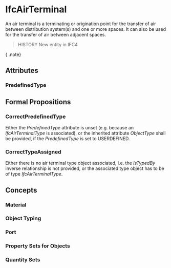 # IfcAirTerminal

An air terminal is a terminating or origination point for the transfer of air between distribution system(s) and one or more spaces. It can also be used for the transfer of air between adjacent spaces.

> HISTORY  New entity in IFC4

{ .note}
>

## Attributes

### PredefinedType


## Formal Propositions

### CorrectPredefinedType
Either the _PredefinedType_ attribute is unset (e.g. because an _IfcAirTerminalType_ is associated), or the inherited attribute _ObjectType_ shall be provided, if the _PredefinedType_ is set to USERDEFINED.

### CorrectTypeAssigned
Either there is no air terminal type object associated, i.e. the _IsTypedBy_ inverse relationship is not provided, or the associated type object has to be of type _IfcAirTerminalType_.

## Concepts

### Material


### Object Typing


### Port


### Property Sets for Objects


### Quantity Sets



